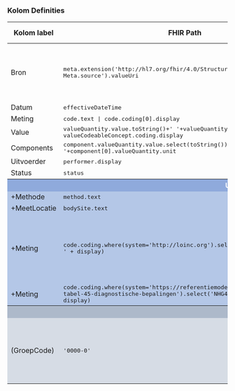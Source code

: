 ### Kolom Definities
<table class="grid">
<thead>
<th>Kolom label</th>
<th width="25%">FHIR Path</th>
<th>FHIR Type</th>
<th>Zib element</th>
<th>Toelichting of regels</th>
</thead>
<tbody>
<tr>
<td>Bron</td>
<td><samp>meta.extension('http://hl7.org/fhir/4.0/StructureDefinition/extension-Meta.source').valueUri</samp></td>
<td><code>string</code></td>
<td>nvt</td>
<td>Lookup adhv uri (AGB-Z of OID) <code>&lt;adressering-base&gt;/Organization?identifier=&lt;meta.tag.code&gt;</code> en gebruik dan <code>Organization.name</code></td>
</tr>
<tr>
<td>Datum</td>
<td><samp>effectiveDateTime</samp></td>
<td><code>dateTime</code></td>
<td>*DatumTijd</td>
<td></td>
</tr>
<tr>
<td>Meting</td>
<td><samp>code.text | code.coding[0].display</samp></td>
<td><code>string</code></td>
<td>MetingNaam</td>
<td></td>
</tr>
<tr>
<td>Value</td>
<td><samp>valueQuantity.value.toString()+' '+valueQuantity.unit | valueString | valueCodeableConcept.coding.display</samp></td>
<td><code>string</code></td>
<td>Uitslag/Waarde</td>
<td></td>
</tr>
<tr>
<td>Components</td>
<td><samp>component.valueQuantity.value.select(toString()).join('/')+' '+component[0].valueQuantity.unit</samp></td>
<td><code>string</code></td>
<td>*Waarde</td>
<td></td>
</tr>
<tr>
<td>Uitvoerder</td>
<td><samp>performer.display</samp></td>
<td><code>string</code></td>
<td>Auteur</td>
<td></td>
</tr>
<tr>
<td>Status</td>
<td><samp>status</samp></td>
<td><code>string</code></td>
<td>nvt</td>
<td></td>
</tr>
<tr style="background-color:#8faadc; color:white"><th colspan="5">UITKLAPVELD</th></tr>
<tr style="background-color:#b4c7e7">
<td>+Methode</td>
<td><samp>method.text</samp></td>
<td><code>string</code></td>
<td>*Type</td>
<td></td>
</tr>
<tr style="background-color:#b4c7e7">
<td>+MeetLocatie</td>
<td><samp>bodySite.text</samp></td>
<td><code>string</code></td>
<td>MeetLocatie</td>
<td></td>
</tr>
<tr style="background-color:#b4c7e7">
<td>+Meting</td>
<td><samp>code.coding.where(system='http://loinc.org').select('LOINC#' + code + ' ' + display)</samp></td>
<td><code>string</code></td>
<td>MetingNaam</td>
<td>Meerdere codes mogelijk.<br/>Ignore NullFlavor.<br/>Lookup system label middels <code>&lt;terminologie-base&gt;/CodeSystem?url=&lt;system&gt;</code> en gebruik dan <code>CodeSystem.title</code></td>
</tr>
<tr style="background-color:#b4c7e7">
<td>+Meting</td>
<td><samp>code.coding.where(system='https://referentiemodel.nhg.org/tabellen/nhg-tabel-45-diagnostische-bepalingen').select('NHG45#' + code + ' ' + display)</samp></td>
<td><code>string</code></td>
<td>MetingNaam</td>
<td></td>
</tr>
<tr style="background-color:#adb9ca; color:white"><th colspan="5">MARKERING</th></tr>
<tr style="background-color:#d6dce5">
<td>(GroepCode)</td>
<td><samp>'0000-0'</samp></td>
<td><code>code</code></td>
<td>nvt</td>
<td>Lookup groep LOINC code middels <code>&lt;terminologie-base&gt;/ConceptMap/vital-signs-groups$translate?code=&lt;code&gt;</code><br/>Gebruik deze om de regels te groeperen.</td>
</tr>
</tbody>
</table>